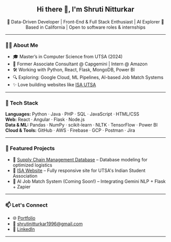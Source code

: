 <h2 align="center">Hi there 👋, I'm Shruti Nitturkar</h2>

<p align="center">
🌟 Data-Driven Developer | Front-End & Full Stack Enthusiast | AI Explorer  
📍 Based in California | Open to software roles & internships
</p>

---

### 👩‍💻 About Me

- 🎓 Master’s in Computer Science from UTSA (2024)
- 💼 Former Associate Consultant @ Capgemini | Intern @ Amazon
- 🛠️ Working with Python, React, Flask, MongoDB, Power BI
- 🔍 Exploring: Google Cloud, ML Pipelines, AI-based Job Match Systems
- ✨ Love building websites like [ISA UTSA](https://isautsa.org/index.html)

---

### 🧰 Tech Stack

**Languages:** Python · Java · PHP · SQL · JavaScript · HTML/CSS  
**Web:** React · Angular · Flask · Node.js   
**Data & ML:** Pandas · NumPy · scikit-learn · NLTK · TensorFlow · Power BI  
**Cloud & Tools:** GitHub · AWS · Firebase · GCP · Postman · Jira

---

### 📌 Featured Projects

- 🔗 [Supply Chain Management Database](https://github.com/nitturkarshruti/Supply-Chain-Managment-Database-main) – Database modeling for optimized logistics  
- 🔗 [ISA Website](https://isautsa.org/index.html) – Fully responsive site for UTSA's Indian Student Association  
- 🔗 AI Job Match System (Coming Soon!) – Integrating Gemini NLP + Flask + Zapier

---

### 📫 Let's Connect

- 🌐 [Portfolio](https://nitturkarshruti.github.io/portfolio/)
- 📧 shrutinitturkar1996@gmail.com  
- 💼 [LinkedIn](https://www.linkedin.com/in/shruti-nitturkar-5b9624102/)

---
